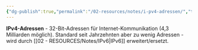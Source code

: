 ```yaml
---
{"dg-publish":true,"permalink":"/02-resources/notes/i-pv4-adressen/","tags":["netzwerk/adressierung/internet","protokoll/version4","netzwerk/ip/ipv4"],"noteIcon":"","updated":"2025-09-05T10:16:54.000+02:00"}
---
```



**IPv4-Adressen** - 32-Bit-Adressen für Internet-Kommunikation (4,3 Milliarden möglich).
Standard seit Jahrzehnten aber zu wenig Adressen - wird durch [[02 - RESOURCES/Notes/IPv6\|IPv6]] erweitert/ersetzt.